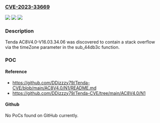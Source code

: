 ### [CVE-2023-33669](https://cve.mitre.org/cgi-bin/cvename.cgi?name=CVE-2023-33669)
![](https://img.shields.io/static/v1?label=Product&message=n%2Fa&color=blue)
![](https://img.shields.io/static/v1?label=Version&message=n%2Fa&color=blue)
![](https://img.shields.io/static/v1?label=Vulnerability&message=n%2Fa&color=brighgreen)

### Description

Tenda AC8V4.0-V16.03.34.06 was discovered to contain a stack overflow via the timeZone parameter in the sub_44db3c function.

### POC

#### Reference
- https://github.com/DDizzzy79/Tenda-CVE/blob/main/AC8V4.0/N1/README.md
- https://github.com/DDizzzy79/Tenda-CVE/tree/main/AC8V4.0/N1

#### Github
No PoCs found on GitHub currently.

